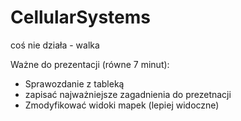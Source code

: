 # CellularSystems
coś nie działa - walka

Ważne do prezentacji (równe 7 minut):
  - Sprawozdanie z tableką
  - zapisać najważniejsze zagadnienia do prezetnacji
  - Zmodyfikować widoki mapek (lepiej widoczne)
